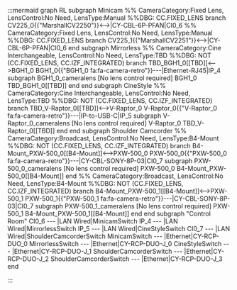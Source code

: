 :::mermaid
graph RL
subgraph Minicam
%% CameraCategory:Fixed Lens, LensControl:No Need, LensType:Manual
%%DBG: CC.FIXED_LENS branch
CV225_0{{"MarshallCV2250"}}<-->|CY-CBL-6P-PFAN|CI0_6
%% CameraCategory:Fixed Lens, LensControl:No Need, LensType:Manual
%%DBG: CC.FIXED_LENS branch
CV225_1{{"MarshallCV2251"}}<-->|CY-CBL-6P-PFAN|CI0_6
end
subgraph Mirrorless
%% CameraCategory:Cine Interchangeable, LensControl:No Need, LensType:TBD
%%DBG: NOT (CC.FIXED_LENS, CC.IZF_INTEGRATED) branch
TBD_BGH1_0[[TBD]]<-->BGH1_0
BGH1_0{{"BGH1_0 fa:fa-camera-retro"}}---|Ethernet-RJ45|IP_4
  subgraph BGH1_0_cameralens [No lens control required]
    BGH1_0
    TBD_BGH1_0[[TBD]]
  end
end
subgraph CineStyle
%% CameraCategory:Cine Interchangeable, LensControl:No Need, LensType:TBD
%%DBG: NOT (CC.FIXED_LENS, CC.IZF_INTEGRATED) branch
TBD_V-Raptor_0[[TBD]]<-->V-Raptor_0
V-Raptor_0{{"V-Raptor_0 fa:fa-camera-retro"}}---|IP-to-USB-C|IP_5
  subgraph V-Raptor_0_cameralens [No lens control required]
    V-Raptor_0
    TBD_V-Raptor_0[[TBD]]
  end
end
subgraph Shoulder Camcorder
%% CameraCategory:Broadcast, LensControl:No Need, LensType:B4-Mount
%%DBG: NOT (CC.FIXED_LENS, CC.IZF_INTEGRATED) branch
B4-Mount_PXW-500_0[[B4-Mount]]<-->PXW-500_0
PXW-500_0{{"PXW-500_0 fa:fa-camera-retro"}}---|CY-CBL-SONY-8P-03|CI0_7
  subgraph PXW-500_0_cameralens [No lens control required]
    PXW-500_0
    B4-Mount_PXW-500_0[[B4-Mount]]
  end
%% CameraCategory:Broadcast, LensControl:No Need, LensType:B4-Mount
%%DBG: NOT (CC.FIXED_LENS, CC.IZF_INTEGRATED) branch
B4-Mount_PXW-500_1[[B4-Mount]]<-->PXW-500_1
PXW-500_1{{"PXW-500_1 fa:fa-camera-retro"}}---|CY-CBL-SONY-8P-03|CI0_7
  subgraph PXW-500_1_cameralens [No lens control required]
    PXW-500_1
    B4-Mount_PXW-500_1[[B4-Mount]]
  end
end
subgraph "Control Room" 
CI0_6 --- |LAN Wired|MinicamSwitch
IP_4 --- |LAN Wired|MirrorlessSwitch
IP_5 --- |LAN Wired|CineStyleSwitch
CI0_7 --- |LAN Wired|ShoulderCamcorderSwitch
MinicamSwitch --- |Ethernet|CY-RCP-DUO_0
MirrorlessSwitch --- |Ethernet|CY-RCP-DUO-J_0
CineStyleSwitch --- |Ethernet|CY-RCP-DUO-J_1
ShoulderCamcorderSwitch --- |Ethernet|CY-RCP-DUO-J_2
ShoulderCamcorderSwitch --- |Ethernet|CY-RCP-DUO-J_3
end

:::

